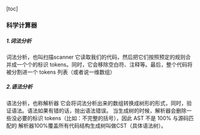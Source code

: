 ﻿[toc]

### 科学计算器
##### 1.词法分析

词法分析，也叫扫描scanner
它读取我们的代码，然后把它们按照预定的规则合并成一个个的标识 tokens。同时，它会移除空白符、注释等。最后，整个代码将被分割进一个 tokens 列表（或者说一维数组）

##### 2.语法分析

语法分析，也称解析器
它会将词法分析出来的数组转换成树形的形式，同时，验证语法。语法如果有错的话，抛出语法错误。
当生成树的时候，解析器会删除一些没必要的标识 tokens（比如：不完整的括号），因此 AST 不是 100% 与源码匹配的
解析器100%覆盖所有代码结构生成树叫做CST（具体语法树）。


